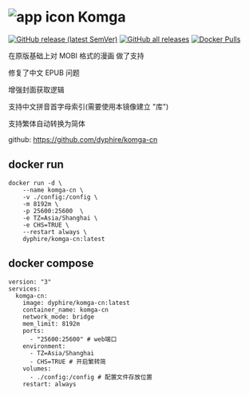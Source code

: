 # ![app icon](https://github.com/gotson/komga/raw/master/.github/readme-images/app-icon.png) Komga

[![GitHub release (latest SemVer)](https://img.shields.io/github/v/release/dyphire/komga-cn?color=blue&label=download&sort=semver)](https://github.com/dyphire/komga-cn/releases/latest)
[![GitHub all releases](https://img.shields.io/github/downloads/dyphire/komga-cn/total?color=blue&label=github%20downloads)](https://github.com/dyphire/komga-cn/releases)
[![Docker Pulls](https://img.shields.io/docker/pulls/dyphire/komga-cn)](https://hub.docker.com/r/dyphire/komga-cn)

在原版基础上对 MOBI 格式的漫画 做了支持

修复了中文 EPUB 问题

增强封面获取逻辑

支持中文拼音首字母索引(需要使用本镜像建立 "库")

支持繁体自动转换为简体

github: https://github.com/dyphire/komga-cn

## docker run

```
docker run -d \
    --name komga-cn \
    -v ./config:/config \
    -m 8192m \
    -p 25600:25600  \
    -e TZ=Asia/Shanghai \
    -e CHS=TRUE \
    --restart always \
    dyphire/komga-cn:latest
```

## docker compose

```
version: "3"
services:
  komga-cn:
    image: dyphire/komga-cn:latest
    container_name: komga-cn
    network_mode: bridge
    mem_limit: 8192m
    ports:
      - "25600:25600" # web端口
    environment:
      - TZ=Asia/Shanghai
      - CHS=TRUE # 开启繁转简
    volumes:
      - ./config:/config # 配置文件存放位置
    restart: always
```
